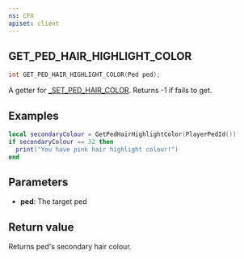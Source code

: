 ```yaml
---
ns: CFX
apiset: client
---
```

## GET_PED_HAIR_HIGHLIGHT_COLOR

```c
int GET_PED_HAIR_HIGHLIGHT_COLOR(Ped ped);
```

A getter for [_SET_PED_HAIR_COLOR](#_0x4CFFC65454C93A49). Returns -1 if fails to get.

## Examples

```lua
local secondaryColour = GetPedHairHighlightColor(PlayerPedId())
if secondaryColour == 32 then
  print("You have pink hair highlight colour!")
end
```

## Parameters
* **ped**: The target ped

## Return value
Returns ped's secondary hair colour.
